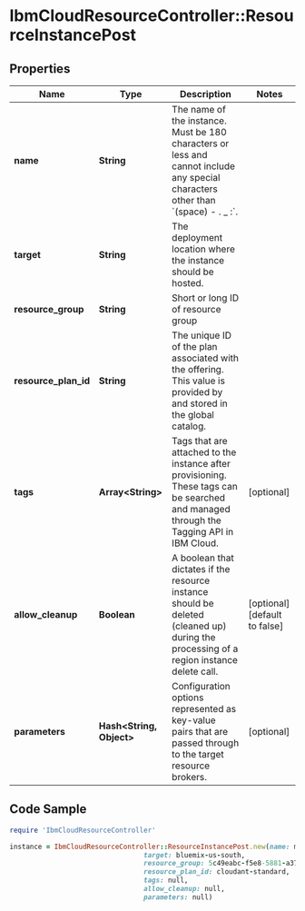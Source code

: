 # IbmCloudResourceController::ResourceInstancePost

## Properties

Name | Type | Description | Notes
------------ | ------------- | ------------- | -------------
**name** | **String** | The name of the instance. Must be 180 characters or less and cannot include any special characters other than &#x60;(space) - . _ :&#x60;. | 
**target** | **String** | The deployment location where the instance should be hosted. | 
**resource_group** | **String** | Short or long ID of resource group | 
**resource_plan_id** | **String** | The unique ID of the plan associated with the offering. This value is provided by and stored in the global catalog. | 
**tags** | **Array&lt;String&gt;** | Tags that are attached to the instance after provisioning. These tags can be searched and managed through the Tagging API in IBM Cloud. | [optional] 
**allow_cleanup** | **Boolean** | A boolean that dictates if the resource instance should be deleted (cleaned up) during the processing of a region instance delete call. | [optional] [default to false]
**parameters** | **Hash&lt;String, Object&gt;** | Configuration options represented as key-value pairs that are passed through to the target resource brokers. | [optional] 

## Code Sample

```ruby
require 'IbmCloudResourceController'

instance = IbmCloudResourceController::ResourceInstancePost.new(name: my-instance,
                                 target: bluemix-us-south,
                                 resource_group: 5c49eabc-f5e8-5881-a37e-2d100a33b3df,
                                 resource_plan_id: cloudant-standard,
                                 tags: null,
                                 allow_cleanup: null,
                                 parameters: null)
```


